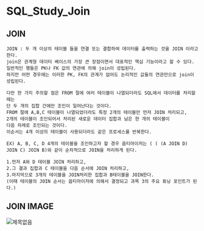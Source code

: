 # SQL_Study_Join
## JOIN
```
JOIN : 두 개 이상의 테이블 들을 연결 또는 결합하여 데이터를 출력하는 것을 JOIN 이라고 한다.
join은 관계형 데이터 베이스의 가장 큰 장점이면서 대표적인 핵심 기능이라고 할 수 있다.
일반적인 행들은 PK나 FK 값의 연관에 의해 join이 성립된다.
하지만 어떤 경우에는 이러한 PK, FK의 관계가 없어도 논리적인 값들의 연관만으로 join이 성립된다.

다만 한 가지 주의할 점은 FROM 절에 여러 테이블이 나열되더라도 SQL에서 데이터를 처리할 때는
단 두 개의 집합 간에만 조인이 일어난다는 것이다.
FROM 절에 A,B,C 테이블이 나열되었더라도 특정 2개의 테이블만 먼저 JOIN 처리되고,
2개의 테이블이 조인되어서 처리된 새로운 데이터 집합과 남은 한 개의 테이블이
다음 차례로 조인되는 것이다.
이순서는 4개 이상의 테이블이 사용되더라도 같은 프로세스를 반복한다.

EX) A, B, C, D 4개의 테이블을 조인하고자 할 경우 옵티마이저는 ( ( (A JOIN D) JOIN C) JOIN B)와 같이 순차적으로 JOIN을 처리하게 된다.

1.먼저 A와 D 테이블 JOIN 처리하고,
2.그 결과 집합과 C 테이블을 다음 순서에 JOIN 처리하고,
3.마지막으로 3개의 테이블을 JOIN처리한 집합과 B테이블을 JOIN한다.
(이때 테이블의 JOIN 순서는 옵티마이저에 의해서 결정되고 과목 3의 주요 튜닝 포인트가 된다.)
```
## JOIN IMAGE
![제목없음](https://user-images.githubusercontent.com/83123393/144450307-ea6e134f-b96a-4f06-afc0-dcf73db5dc12.png)
